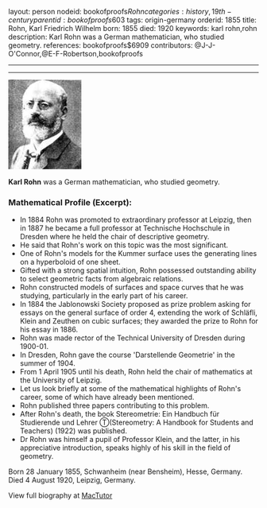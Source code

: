 layout: person
nodeid: bookofproofs$Rohn
categories: history,19th-century
parentid: bookofproofs$603
tags: origin-germany
orderid: 1855
title: Rohn, Karl Friedrich Wilhelm
born: 1855
died: 1920
keywords: karl rohn,rohn
description: Karl Rohn was a German mathematician, who studied geometry.
references: bookofproofs$6909
contributors: @J-J-O'Connor,@E-F-Robertson,bookofproofs

---



---

![Rohn.jpg](https://github.com/bookofproofs/bookofproofs.github.io/blob/main/_sources/_assets/images/portraits/Rohn.jpg?raw=true)

**Karl Rohn**  was a German mathematician, who studied geometry.

### Mathematical Profile (Excerpt):
* In 1884 Rohn was promoted to extraordinary professor at Leipzig, then in 1887 he became a full professor at Technische Hochschule in Dresden where he held the chair of descriptive geometry.
* He said that Rohn's work on this topic was the most significant.
* One of Rohn's models for the Kummer surface uses the generating lines on a hyperboloid of one sheet.
* Gifted with a strong spatial intuition, Rohn possessed outstanding ability to select geometric facts from algebraic relations.
* Rohn constructed models of surfaces and space curves that he was studying, particularly in the early part of his career.
* In 1884 the Jablonowski Society proposed as prize problem asking for essays on the general surface of order 4, extending the work of Schläfli, Klein and Zeuthen on cubic surfaces; they awarded the prize to Rohn for his essay in 1886.
* Rohn was made rector of the Technical University of Dresden during 1900-01.
* In Dresden, Rohn gave the course 'Darstellende Geometrie' in the summer of 1904.
* From 1 April 1905 until his death, Rohn held the chair of mathematics at the University of Leipzig.
* Let us look briefly at some of the mathematical highlights of Rohn's career, some of which have already been mentioned.
* Rohn published three papers contributing to this problem.
* After Rohn's death, the book Stereometrie: Ein Handbuch für Studierende und Lehrer Ⓣ(Stereometry: A Handbook for Students and Teachers) (1922) was published.
* Dr Rohn was himself a pupil of Professor Klein, and the latter, in his appreciative introduction, speaks highly of his skill in the field of geometry.

Born 28 January 1855, Schwanheim (near Bensheim), Hesse, Germany. Died 4 August 1920, Leipzig, Germany.

View full biography at [MacTutor](https://mathshistory.st-andrews.ac.uk/Biographies/Rohn/)
